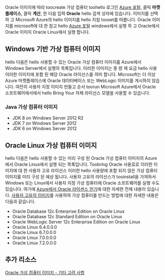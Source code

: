 


Oracle 이미지에 따라 toocreate 가상 컴퓨터 toohello 로그인 [Azure 포털](https://portal.azure.com/), 클릭 **마켓플레이스**, 클릭 **계산**, 한 다음 입력 **Oracle**  hello 검색 상자에 있습니다. 이미지를 선택 하 고 Microsoft Azure의 hello 이미지를 hello 지침 tooset를 따릅니다. Oracle 이미지를 microsoft에 대 한 참고 hello [Azure 포털](https://portal.azure.com/) windows에서 실행 하 고 Oracle에서 Oracle 이미지 Oracle Linux에서 실행 합니다.

## <a name="windows-based-virtual-machine-images"></a>Windows 기반 가상 컴퓨터 이미지
hello 다음은 hello 사용할 수 있는 Oracle 가상 컴퓨터 이미지를 Azure에서 Windows Server에서 실행의 목록입니다. 이러한 이미지는 종 량 제 요금 hello 사용 이러한 이미지에 포함 된 해당 Oracle 라이선스를 의미 합니다. Microsoft는 더 이상 Azure 마켓플레이스에 Oracle 데이터베이스 또는 WebLogic 이미지를 게시하지 않습니다.  여전히 사용자 지정 이미지 만들고 순서 toorun Microsoft Azure에서 Oracle 소프트웨어에서에서 hello Bring Your 자체 라이선스 모델을 사용할 수 있습니다. 

### <a name="java-virtual-machine-images"></a>Java 가상 컴퓨터 이미지
* JDK 8 on Windows Server 2012 R2
* JDK 7 on Windows Server 2012
* JDK 6 on Windows Server 2012

## <a name="oracle-linux-virtual-machine-images"></a>Oracle Linux 가상 컴퓨터 이미지
hello 다음은 hello 사용할 수 있는 미리 구성 된 Oracle 가상 컴퓨터 이미지의 Azure에서 Oracle Linux에서 실행 되는 목록입니다. Toobring Oracle 사용료로 이러한 이미지에 대 한 사용자 고유 라이선스 이러한 hello 사용량에 포함 되지 않은 가상 컴퓨터 이미지를 미리 구성 된 예상 됩니다. 사용자 고유의 라이선스가 tooinstall을 가져와서 Windows 또는 Linux에서 사용자 지정 가상 컴퓨터에 Oracle 소프트웨어를 실행 수도 있습니다. 여기에 [Azure에서 Oracle 라이센스 얻기](http://www.oracle.com/technetwork/topics/cloud/faq-1963009.html#support)에 대한 자세한 전체 내용이 있습니다. [사용자 고유의 이미지](../articles/virtual-machines/windows/classic/createupload-vhd.md?toc=%2fazure%2fvirtual-machines%2fwindows%2fclassic%2ftoc.json)를 사용하여 가상 컴퓨터를 만드는 방법에 대한 자세한 내용은 다음과 같습니다.

* Oracle Database 12c Enterprise Edition on Oracle Linux
* Oracle Database 12c Standard Edition on Oracle Linux
* Oracle WebLogic Server 12c Enterprise Edition on Oracle Linux
* Oracle Linux 6.4.0.0.0
* Oracle Linux 6.7.0.0.0
* Oracle Linux 7.0.0.0.0
* Oracle Linux 7.2.0.0.0

## <a name="additional-resources"></a>추가 리소스
[Oracle 가상 컴퓨터 이미지 - 기타 고려 사항](#miscellaneous-considerations-for-oracle-virtual-machine-images-new-article)


